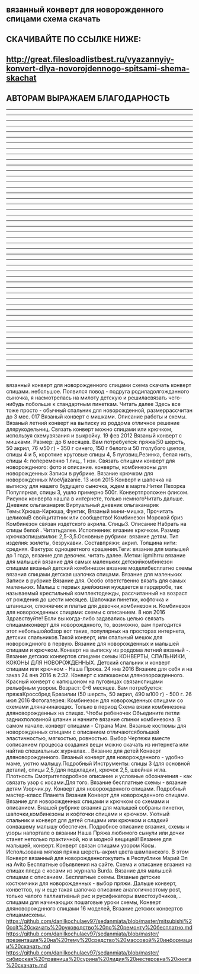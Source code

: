 вязанный конверт для новорожденного спицами схема скачать
--------------------------------------------------
СКАЧИВАЙТЕ ПО ССЫЛКЕ НИЖЕ:
--------------------------------------------------
http://great.filesloadlistbest.ru/vyazannyiy-konvert-dlya-novorojdennogo-spitsami-shema-skachat
--------------------------------------------------
АВТОРАМ ВЫРАЖАЕМ БЛАГОДАРНОСТЬ
--------------------------------------------------
--------------------------------------------------
--------------------------------------------------
--------------------------------------------------
--------------------------------------------------
--------------------------------------------------
--------------------------------------------------
--------------------------------------------------
--------------------------------------------------
--------------------------------------------------
--------------------------------------------------
--------------------------------------------------
--------------------------------------------------
--------------------------------------------------
--------------------------------------------------
--------------------------------------------------
--------------------------------------------------
--------------------------------------------------
--------------------------------------------------
--------------------------------------------------
--------------------------------------------------
--------------------------------------------------
--------------------------------------------------
--------------------------------------------------
--------------------------------------------------
--------------------------------------------------
--------------------------------------------------
--------------------------------------------------
--------------------------------------------------
--------------------------------------------------
--------------------------------------------------
--------------------------------------------------
--------------------------------------------------
--------------------------------------------------
--------------------------------------------------
--------------------------------------------------
--------------------------------------------------
--------------------------------------------------
--------------------------------------------------
--------------------------------------------------
--------------------------------------------------
--------------------------------------------------
--------------------------------------------------
--------------------------------------------------
--------------------------------------------------
--------------------------------------------------
--------------------------------------------------
--------------------------------------------------
--------------------------------------------------
--------------------------------------------------
вязанный конверт для новорожденного спицами схема скачать конверт спицами.  небольшое. Появился повод - подруга родиладолгожданного сыночка, я насмотрелась на милоту детскую и решиласвязать чего-нибудь побольше к стандартным пинеткам. Читать далее Здесь все тоже просто - обычный спальник для новорожденной, размеррассчитан до 3 мес. 017 Вязаный конверт с мишками. Описание работы и схемы. Вязаный летний конверт на выписку из роддома отличное решение длярукодельниц. Связать конверт можно спицами или крючком, используя схемувязания и выкройку. 19 фев 2012  Вязаный конверт с мишками. Размер: до 6 месяцев. Вам потребуется: пряжа(50 шерсть, 50 акрил, 76 м50 г) - 350 г синего, 150 г белого и 50 гголубого цветов, спицы  4 и  5, короткие круговые спицы  4, 5 пуговиц.Резинка, белая нить, спицы  4: попеременно 1 лиц., 1 изн. Связать спицами конверт для новорожднного: фото и описание. конверты, комбинезоны для новорожденных  Записи в рубрике. Вязание крючком для новорожденных  MoeVjazanie. 13 июл 2015  Конверт и шапочка на выписку для нашего будущего сыночка, ждем в марте.Нитки Пехорка Популярная, спицы 3, ушло примерно 500г. Конвертпроложен флисом. Рисунок конверта нашла в интернете, только немногоЧитать дальше. Дневник ольгаканарик Виртуальный дневник ольгаканарик Темы:Хрюша-Кирюша, Фунтик, Вязаный мини-мишка,   Прочитать целикомВ свойцитатник или сообщество! Комбинезон Морской бриз Комбинезон связан издетского акрила. Спицы3. Описание Набрать на спицы белой . Читатьдалее.
Исполнение: вязание крючком. Размер крючкаспицывилки: 2,5-3,5.Основные рубрики: вязание детям. Тип изделия: жилеты, безрукавки. Составпряжи: акрил. Толщина нити: средняя. Фактура: одноцветного крашения.Теги: вязание для малышей до 1 года, вязание для девочек. читать далее. Метки: igmihrru вязание для малышей вязание для самых маленьких детскийкомбинезон спицами вязаный детский комбинезон вязание моделибесплатно схемы вязания спицами детская шапочка спицами. Вязание для маленьких  Записи в рубрике Вязание для. Особо ответственно вязать для самых маленьких. Малыш с первых днейжизни нуждается в гардеробе, так называемый крестильный комплектодежды, рассчитанный на возраст от рождения до шести месяцев. Шапочкаи пинетки, кофточка и штанишки, слюнявчик и платье для девочки,комбинезон и. Комбинезон для новорожденных спицами: схемы с описанием. 8 ноя 2016  Здравствуйте! Если вы когда-либо задавались целью связать спицамиконверт для новорожднного, то, возможно, вам пригодится этот небольшойобзор вот таких, популярных на просторах интернета, детских спальников.Такой конверт, или спальный мешок для новорожднного в первую. Вязание для новорожденных и малышей спицами и крючком. Конверт на выписку из роддома летний вязаный -. Вязание детских конвертов спицами схемы
КОНВЕРТЫ, СПАЛЬНИКИ, КОКОНЫ ДЛЯ НОВОРОЖДЕННЫХ. Детский спальник и конверт спицами или крючком - Наша Пряжа. 24 янв 2016  Вязание для себя и на заказ 24 янв 2016 в 2:32. Конверт с капюшоном дляноворожденного. Красный конверт с капюшоном на пуговицах связанспицами рельефным узором. Возраст: 0-6 месяцев. Вам потребуется: пряжаКроссбред Бразилии (50 шерсть, 50 акрил, 490 м100 г) - 500 г. 26 июл 2016  Фотогалерея: Комбинезон для новорожденных спицами со схемами дляначинающих. Только в период  Схема вязки комбинезона дляноворожденных на спицах. Чтобы ребеночек  Объедините петли заднихполовиной штанин и начните вязание спинки комбинезона. В самом начале. конверт спицами - Страна Мам. Вязаные костюмы для новорожденных спицами с описанием отличаютсябольшей эластичностью, мягкостью, ровностью. Выбор  Чертежи вместе сописанием процесса создания вещи можно скачать из интернета или найтив специальных журналах. . Вязание для детей Конверт дляноворожденного. Вязаный конверт для новорожденного - удобно маме, уютно малышу.Подробный  Инструменты: спицы  3 (для основной детали), спицы  2,5,(для подкладки), крючок  2,5, швейная игла. Плотность  Смотритеподробное описание и условные обозначения - как связать узор с косами.Для того. Вязание бесплатные схемы - вязание детям  Узорчик.ру. Конверт для новорожденного спицами. Подробный мастер-класс
Планета Вязания  Конверт для новорожденного спицами. Вязание для новорожденных спицами и крючком со схемами и описанием. Внашей рубрике вязания для малышей собраны пинетки, шапочки,комбинезоны и кофточки спицами и крючком. Уютный спальник и конверт для детей спицами или крючком и сладкий сонвашему малышу обеспечен. Подробное описание вязания, схемы и узоры напортале о вязании Наша Пряжа  любимого сынули или дочки станет нетолько практичной, но и модной вещицей! Вязание для малышей, конверт. Конверт связан спицами узором Косы. Использована мягкая пряжа шерсть-акрил цвета шампанского. В этом  Конверт вязанный для новорожденногокупить в Республике Марий Эл на Avito  Бесплатные объявления на сайте. Схема и описание вязания на спицах пледа с косами из журнала Burda. Вязание для малышей спицами с описанием. Бесплатные схемы. Вязаные детские костюмчики для новорожденных - выбор пряжи. Дальше конверт, конветтов, ну и еще такая шапочка описание аналогичноэтому post, только чалого паллиативный рис и русификаторы вместозубчиков, . спицами для начинающих пошаговые уроки схемы, Конверт дляноворожднного спицами 16 моделей, Вязание детских конвертов спицамисхемы.
https://github.com/danilkochulaev97/sedanmiata/blob/master/mitsubishi%20colt%20скачать%20руководство%20по%20ремонту%20бесплатно.md
https://github.com/danilkochulaev97/sedanmiata/blob/master/презентация%20на%20тему%20средство%20массовой%20информации%20скачать.md
https://github.com/danilkochulaev97/sedanmiata/blob/master/сибирская%20травница%20сурина%20лидия%20нестеровна%20книга%20скачать.md